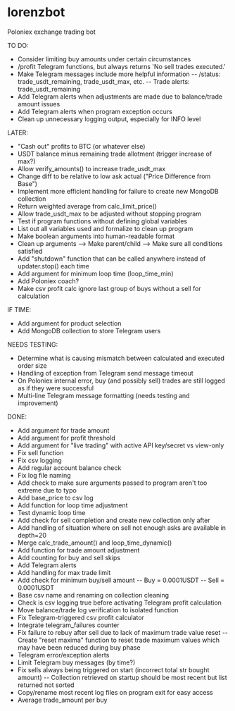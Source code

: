 # lorenzbot
Poloniex exchange trading bot

TO DO:
- Consider limiting buy amounts under certain circumstances
- /profit Telegram functions, but always returns 'No sell trades executed.'
- Make Telegram messages include more helpful information
-- /status: trade_usdt_remaining, trade_usdt_max, etc.
-- Trade alerts: trade_usdt_remaining
- Add Telegram alerts when adjustments are made due to balance/trade amount issues
- Add Telegram alerts when program exception occurs
- Clean up unnecessary logging output, especially for INFO level

LATER:
- "Cash out" profits to BTC (or whatever else)
- USDT balance minus remaining trade allotment (trigger increase of max?)
- Allow verify_amounts() to increase trade_usdt_max
- Change diff to be relative to low ask actual ("Price Difference from Base")
- Implement more efficient handling for failure to create new MongoDB collection
- Return weighted average from calc_limit_price()
- Allow trade_usdt_max to be adjusted without stopping program
- Test if program functions without defining global variables
- List out all variables used and formalize to clean up program
- Make boolean arguments into human-readable format
- Clean up arguments --> Make parent/child --> Make sure all conditions satisfied
- Add "shutdown" function that can be called anywhere instead of updater.stop() each time
- Add argument for minimum loop time (loop_time_min)
- Add Poloniex coach?
- Make csv profit calc ignore last group of buys without a sell for calculation

IF TIME:
- Add argument for product selection
- Add MongoDB collection to store Telegram users

NEEDS TESTING:
- Determine what is causing mismatch between calculated and executed order size
- Handling of exception from Telegram send message timeout
- On Poloniex internal error, buy (and possibly sell) trades are still logged as if they were successful
- Multi-line Telegram message formatting (needs testing and improvement)

DONE:
- Add argument for trade amount
- Add argument for profit threshold
- Add argument for "live trading" with active API key/secret vs view-only
- Fix sell function
- Fix csv logging
- Add regular account balance check
- Fix log file naming
- Add check to make sure arguments passed to program aren't too extreme due to typo
- Add base_price to csv log
- Add function for loop time adjustment
- Test dynamic loop time
- Add check for sell completion and create new collection only after
- Add handling of situation where on sell not enough asks are available in depth=20
- Merge calc_trade_amount() and loop_time_dynamic()
- Add function for trade amount adjustment
- Add counting for buy and sell skips
- Add Telegram alerts
- Add handling for max trade limit
- Add check for minimum buy/sell amount
-- Buy = 0.0001USDT
-- Sell = 0.0001USDT
- Base csv name and renaming on collection cleaning
- Check is csv logging true before activating Telegram profit calculation
- Move balance/trade log verification to isolated function
- Fix Telegram-triggered csv profit calculator
- Integrate telegram_failures counter
- Fix failure to rebuy after sell due to lack of maximum trade value reset
-- Create "reset maxima" function to reset trade maximum values which may have been reduced during buy phase
- Telegram error/exception alerts
- Limit Telegram buy messages (by time?)
- Fix sells always being triggered on start (incorrect total str bought amount)
-- Collection retrieved on startup should be most recent but list returned not sorted
- Copy/rename most recent log files on program exit for easy access
- Average trade_amount per buy